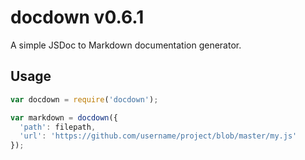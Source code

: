 # docdown v0.6.1

A simple JSDoc to Markdown documentation generator.

## Usage

```js
var docdown = require('docdown');

var markdown = docdown({
  'path': filepath,
  'url': 'https://github.com/username/project/blob/master/my.js'
});
```
